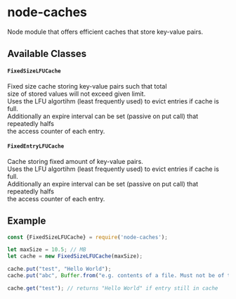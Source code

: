 # node-caches
Node module that offers efficient caches that store key-value pairs.


## Available Classes
#### `FixedSizeLFUCache`
Fixed size cache storing key-value pairs such that total  
size of stored values will not exceed given limit.  
Uses the LFU algortihm (least frequently used) to evict entries if cache is full.  
Additionally an expire interval can be set (passive on put call) that repeatedly halfs  
the access counter of each entry.  

#### `FixedEntryLFUCache`
Cache storing fixed amount of key-value pairs.  
Uses the LFU algortihm (least frequently used) to evict entries if cache is full.  
Additionally an expire interval can be set (passive on put call) that repeatedly halfs  
the access counter of each entry.  


## Example
```javascript
const {FixedSizeLFUCache} = require('node-caches');

let maxSize = 10.5; // MB
let cache = new FixedSizeLFUCache(maxSize);

cache.put("test", "Hello World");
cache.put("abc", Buffer.from("e.g. contents of a file. Must not be of type string"));

cache.get("test"); // returns "Hello World" if entry still in cache
```
